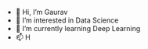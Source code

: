 - 👋 Hi, I’m Gaurav
- 👀 I’m interested in Data Science
- 🌱 I’m currently learning Deep Learning
- 📫 H

<!---
sikarwarG/sikarwarG is a ✨ special ✨ repository because its `README.md` (this file) appears on your GitHub profile.
You can click the Preview link to take a look at your changes.
--->
